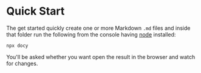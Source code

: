 # Quick Start

The get started quickly create one or more Markdown `.md` files and inside that
folder run the following from the console having [node](http://nodejs.org) installed:

```
npx docy
```

You'll be asked whether you want open the result in the browser and watch for changes.
